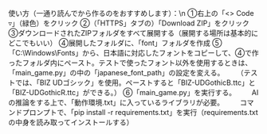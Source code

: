 使い方（一通り読んでから作るのをおすすめします）：\n
➀右上の「<> Code ▿」（緑色）をクリック
➁（「HTTPS」タブの）「Download ZIP」をクリック
➂ダウンロードされたZIPフォルダをすべて展開する（展開する場所は基本的にどこでもいい）
➃展開したフォルダに、「font」フォルダを作成
➄「C:\Windows\Fonts」から、日本語に対応したフォントをコピーして、➃で作ったフォルダ内にペースト。テストで使ったフォント以外を使用するときは、「main_game.py」の中の「japanese_font_path」の設定を変える。
　　（テストでは、「BIZ UDゴシック」を使用。ペーストすると「BIZ-UDGothicB.ttc」と「BIZ-UDGothicR.ttc」ができる。）
➅「main_game.py」を実行する。
　　AIの推論をする上で、「動作環境.txt」に入っているライブラリが必要。
　　コマンドプロンプトで、「pip install -r requirements.txt」を実行（requirements.txtの中身を読み取ってインストールする）

